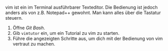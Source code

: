 vim ist ein im Terminal ausführbarer Texteditor. Die Bedienung ist jedoch anders als von z.B. Notepad++ gewohnt. Man kann alles über die Tastatur steuern.

1. Öffne _Git Bash_.
2. Gib `vimtutor` ein, um ein Tutorial zu vim zu starten.
3. Führe die angezeigten Schritte aus, um dich mit der Bedienung von vim vertraut zu machen.

